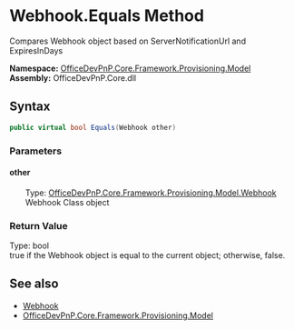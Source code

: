 # Webhook.Equals Method  
 Compares Webhook object based on ServerNotificationUrl and ExpiresInDays   

**Namespace:** [OfficeDevPnP.Core.Framework.Provisioning.Model](OfficeDevPnP.Core.Framework.Provisioning.Model.md)  
**Assembly:** OfficeDevPnP.Core.dll  
## Syntax
```C#
public virtual bool Equals(Webhook other)
```
### Parameters
#### other  
&emsp;&emsp;Type: [OfficeDevPnP.Core.Framework.Provisioning.Model.Webhook](OfficeDevPnP.Core.Framework.Provisioning.Model.Webhook.md)  
&emsp;&emsp;Webhook Class object  

  

### Return Value
Type: bool  
true if the Webhook object is equal to the current object; otherwise, false.  


## See also
- [Webhook](OfficeDevPnP.Core.Framework.Provisioning.Model.Webhook.md) 
- [OfficeDevPnP.Core.Framework.Provisioning.Model](OfficeDevPnP.Core.Framework.Provisioning.Model.md) 

